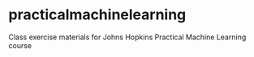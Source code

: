 # practicalmachinelearning
Class exercise materials for Johns Hopkins Practical Machine Learning course
